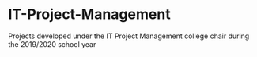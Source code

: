 # IT-Project-Management
Projects developed under the IT Project Management college chair during the 2019/2020 school year
